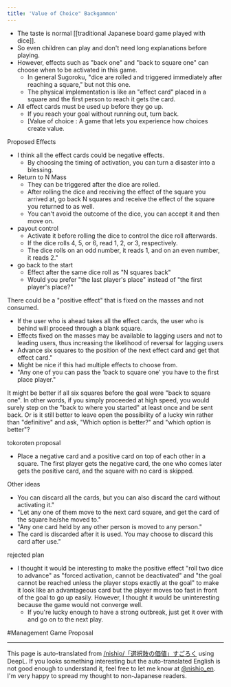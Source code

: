 ```yaml
---
title: 'Value of Choice" Backgammon'
---
```


- The taste is normal [[traditional Japanese board game played with dice]].
- So even children can play and don't need long explanations before playing.
- However, effects such as "back one" and "back to square one" can choose when to be activated in this game.
    - In general Sugoroku, "dice are rolled and triggered immediately after reaching a square," but not this one.
    - The physical implementation is like an "effect card" placed in a square and the first person to reach it gets the card.
- All effect cards must be used up before they go up.
    - If you reach your goal without running out, turn back.
    - [Value of choice : A game that lets you experience how choices create value.

Proposed Effects
- I think all the effect cards could be negative effects.
    - By choosing the timing of activation, you can turn a disaster into a blessing.
- Return to N Mass
    - They can be triggered after the dice are rolled.
    - After rolling the dice and receiving the effect of the square you arrived at, go back N squares and receive the effect of the square you returned to as well.
    - You can't avoid the outcome of the dice, you can accept it and then move on.
- payout control
    - Activate it before rolling the dice to control the dice roll afterwards.
    - If the dice rolls 4, 5, or 6, read 1, 2, or 3, respectively.
    - The dice rolls on an odd number, it reads 1, and on an even number, it reads 2."
- go back to the start
    - Effect after the same dice roll as "N squares back"
    - Would you prefer "the last player's place" instead of "the first player's place?"

There could be a "positive effect" that is fixed on the masses and not consumed.
- If the user who is ahead takes all the effect cards, the user who is behind will proceed through a blank square.
- Effects fixed on the masses may be available to lagging users and not to leading users, thus increasing the likelihood of reversal for lagging users
- Advance six squares to the position of the next effect card and get that effect card."
- Might be nice if this had multiple effects to choose from.
- "Any one of you can pass the 'back to square one' you have to the first place player."

It might be better if all six squares before the goal were "back to square one".
In other words, if you simply proceeded at high speed, you would surely step on the "back to where you started" at least once and be sent back.
Or is it still better to leave open the possibility of a lucky win rather than "definitive" and ask, "Which option is better?" and "which option is better"?

tokoroten proposal
- Place a negative card and a positive card on top of each other in a square. The first player gets the negative card, the one who comes later gets the positive card, and the square with no card is skipped.

Other ideas
- You can discard all the cards, but you can also discard the card without activating it."
- "Let any one of them move to the next card square, and get the card of the square he/she moved to."
- "Any one card held by any other person is moved to any person."
- The card is discarded after it is used. You may choose to discard this card after use."


rejected plan
- I thought it would be interesting to make the positive effect "roll two dice to advance" as "forced activation, cannot be deactivated" and "the goal cannot be reached unless the player stops exactly at the goal" to make it look like an advantageous card but the player moves too fast in front of the goal to go up easily. However, I thought it would be uninteresting because the game would not converge well.
    - If you're lucky enough to have a strong outbreak, just get it over with and go on to the next play.

#Management Game Proposal

---
This page is auto-translated from [/nishio/「選択肢の価値」すごろく](https://scrapbox.io/nishio/「選択肢の価値」すごろく) using DeepL. If you looks something interesting but the auto-translated English is not good enough to understand it, feel free to let me know at [@nishio_en](https://twitter.com/nishio_en). I'm very happy to spread my thought to non-Japanese readers.